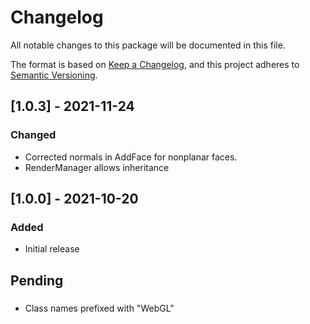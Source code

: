 # Changelog
All notable changes to this package will be documented in this file.

The format is based on [Keep a Changelog](https://keepachangelog.com/en/1.0.0/),
and this project adheres to [Semantic Versioning](https://semver.org/spec/v2.0.0.html).

## [1.0.3] - 2021-11-24
### Changed
- Corrected normals in AddFace for nonplanar faces.
- RenderManager allows inheritance

## [1.0.0] - 2021-10-20
### Added
- Initial release

## Pending
###
- Class names prefixed with "WebGL"
